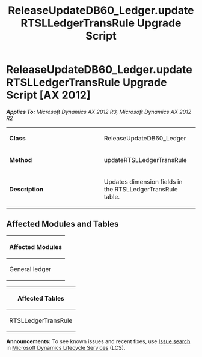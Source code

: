 ﻿---
title: ReleaseUpdateDB60_Ledger.updateRTSLLedgerTransRule Upgrade Script
TOCTitle: ReleaseUpdateDB60_Ledger.updateRTSLLedgerTransRule Upgrade Script
ms:assetid: 581b1df2-17c8-e9a6-3278-620346879af8
ms:mtpsurl: https://msdn.microsoft.com/en-us/library/JJ736230(v=AX.60)
ms:contentKeyID: 49708406
ms.date: 05/18/2015
mtps_version: v=AX.60
---

# ReleaseUpdateDB60\_Ledger.updateRTSLLedgerTransRule Upgrade Script [AX 2012]


_**Applies To:** Microsoft Dynamics AX 2012 R3, Microsoft Dynamics AX 2012 R2_

<table>
<colgroup>
<col style="width: 50%" />
<col style="width: 50%" />
</colgroup>
<tbody>
<tr class="odd">
<td><p><strong>Class</strong></p></td>
<td><p>ReleaseUpdateDB60_Ledger</p></td>
</tr>
<tr class="even">
<td><p><strong>Method</strong></p></td>
<td><p>updateRTSLLedgerTransRule</p></td>
</tr>
<tr class="odd">
<td><p><strong>Description</strong></p></td>
<td><p>Updates dimension fields in the RTSLLedgerTransRule table.</p></td>
</tr>
</tbody>
</table>


## Affected Modules and Tables

<table>
<colgroup>
<col style="width: 100%" />
</colgroup>
<thead>
<tr class="header">
<th><p>Affected Modules</p></th>
</tr>
</thead>
<tbody>
<tr class="odd">
<td><p>General ledger</p></td>
</tr>
</tbody>
</table>


<table>
<colgroup>
<col style="width: 100%" />
</colgroup>
<thead>
<tr class="header">
<th><p>Affected Tables</p></th>
</tr>
</thead>
<tbody>
<tr class="odd">
<td><p>RTSLLedgerTransRule</p></td>
</tr>
</tbody>
</table>

  
**Announcements:** To see known issues and recent fixes, use [Issue search](http://go.microsoft.com/fwlink/?linkid=389258) in [Microsoft Dynamics Lifecycle Services](http://go.microsoft.com/fwlink/?linkid=306505) (LCS).

